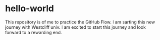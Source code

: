 # hello-world
This repository is of me to practice the GitHub Flow.
I am sarting this new journey with Westcliff univ.
I am excited to start this journey and look forward to a rewarding end.
